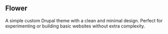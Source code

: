 ## Flower

A simple custom Drupal theme with a clean and minimal design.
Perfect for experimenting or building basic websites without extra complexity.
